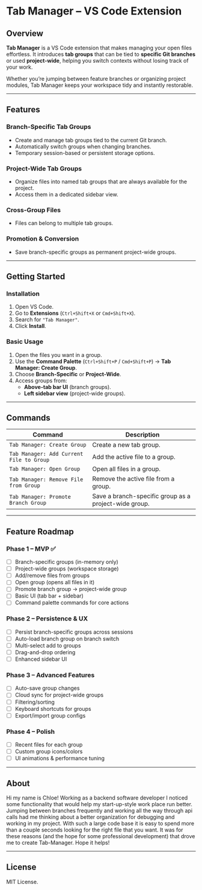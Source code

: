 # Tab Manager – VS Code Extension

## Overview
**Tab Manager** is a VS Code extension that makes managing your open files effortless. It introduces **tab groups** that can be tied to **specific Git branches** or used **project-wide**, helping you switch contexts without losing track of your work.

Whether you’re jumping between feature branches or organizing project modules, Tab Manager keeps your workspace tidy and instantly restorable.

---

## Features

### Branch-Specific Tab Groups
- Create and manage tab groups tied to the current Git branch.
- Automatically switch groups when changing branches.
- Temporary session-based or persistent storage options.

### Project-Wide Tab Groups
- Organize files into named tab groups that are always available for the project.
- Access them in a dedicated sidebar view.

### Cross-Group Files
- Files can belong to multiple tab groups.

### Promotion & Conversion
- Save branch-specific groups as permanent project-wide groups.

---

## Getting Started

### Installation
1. Open VS Code.
2. Go to **Extensions** (`Ctrl+Shift+X` or `Cmd+Shift+X`).
3. Search for `"Tab Manager"`.
4. Click **Install**.

### Basic Usage
1. Open the files you want in a group.
2. Use the **Command Palette** (`Ctrl+Shift+P` / `Cmd+Shift+P`) → **Tab Manager: Create Group**.
3. Choose **Branch-Specific** or **Project-Wide**.
4. Access groups from:
   - **Above-tab bar UI** (branch groups).
   - **Left sidebar view** (project-wide groups).

---

## Commands

| Command | Description |
| --- | --- |
| `Tab Manager: Create Group` | Create a new tab group. |
| `Tab Manager: Add Current File to Group` | Add the active file to a group. |
| `Tab Manager: Open Group` | Open all files in a group. |
| `Tab Manager: Remove File from Group` | Remove the active file from a group. |
| `Tab Manager: Promote Branch Group` | Save a branch-specific group as a project-wide group. |

---

## Feature Roadmap

### Phase 1 – MVP ✅
- [ ] Branch-specific groups (in-memory only)
- [ ] Project-wide groups (workspace storage)
- [ ] Add/remove files from groups
- [ ] Open group (opens all files in it)
- [ ] Promote branch group → project-wide group
- [ ] Basic UI (tab bar + sidebar)
- [ ] Command palette commands for core actions

### Phase 2 – Persistence & UX
- [ ] Persist branch-specific groups across sessions
- [ ] Auto-load branch group on branch switch
- [ ] Multi-select add to groups
- [ ] Drag-and-drop ordering
- [ ] Enhanced sidebar UI

### Phase 3 – Advanced Features
- [ ] Auto-save group changes
- [ ] Cloud sync for project-wide groups
- [ ] Filtering/sorting
- [ ] Keyboard shortcuts for groups
- [ ] Export/import group configs

### Phase 4 – Polish
- [ ] Recent files for each group
- [ ] Custom group icons/colors
- [ ] UI animations & performance tuning

---

## About
Hi my name is Chloe! Working as a backend software developer I noticed some functionality that would help my start-up-style work place run better. Jumping between branches frequently and working all the way through api calls had me thinking about a better organization for debugging and working in my project. With such a large code base it is easy to spend more than a couple seconds looking for the right file that you want. It was for these reasons (and the hope for some professional development) that drove me to create Tab-Manager. Hope it helps!

---
## License
MIT License.
